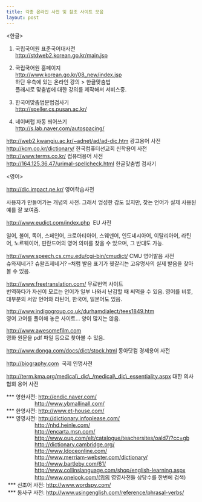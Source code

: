 ```yaml
---
title: 각종 온라인 사전 및 참조 사이트 모음
layout: post
---
```

<한글>

1. 국립국어원 표준국어대사전  
http://stdweb2.korean.go.kr/main.jsp

2. 국립국어원 홈페이지  
http://www.korean.go.kr/08_new/index.jsp  
하단 우측에 있는 온라인 강의 > 한글맞춤법  
플래시로 맞춤법에 대한 강의를 제작해서 서비스중.

3. 한국어맞춤법문법검사기  
http://speller.cs.pusan.ac.kr/

4. 네이버랩 자동 띄어쓰기  
http://s.lab.naver.com/autospacing/

http://web2.kwangju.ac.kr/~adnet/ad/ad-dic.htm 광고용어 사전  
http://kcm.co.kr/dictionary/ 한국컴퓨터선교회 신학용어 사전  
http://www.terms.co.kr/ 컴퓨터용어 사전  
http://164.125.36.47/urimal-spellcheck.html 한글맞춤법 검사기

<영어>

http://dic.impact.pe.kr/ 영어학습사전

사용자가 만들어가는 개념의 사전. 그래서 엉성한 감도 있지만, 찾는 언어가 실제 사용된 예를 잘 보여줌.&nbsp; 

http://www.eudict.com/index.php&nbsp; EU 사전

일어, 불어, 독어, 스페인어, 크로아티아어, 스웨덴어, 인도네시아어, 이탈리아어, 라틴어, 노르웨이어, 핀란드어의 영어 의미를 찾을 수 있으며, 그 반대도 가능.

http://www.speech.cs.cmu.edu/cgi-bin/cmudict/ CMU 영어발음 사전  
슈와제네거? 슈왈츠제네거? &#8211;처럼 발음 표기가 헷갈리는 고유명사의 실제 발음을 찾아볼 수 있음.

http://www.freetranslation.com/ 무료번역 사이트  
번역하다가 자신이 모르는 언어가 일부 나와서 난감할 때 써먹을 수 있음. 영어를 비롯, 대부분의 서양 언어와 라틴어, 한국어, 일본어도 있음.

http://www.indigogroup.co.uk/durhamdialect/tees1849.htm  
영어 고어를 풀이해 놓은 사이트&#8230; 양이 많지는 않음.

http://www.awesomefilm.com  
영화 원문을 pdf 파일 등으로 찾아볼 수 있음.

http://www.donga.com/docs/dict/stock.html 동아닷컴 경제용어 사전

http://biography.com&nbsp; 국제 인명사전

http://term.kma.org/medical\_dic\_/medical\_dic\_essentiality.aspx 대한 의사협회 용어 사전

\*** 영한사전: http://endic.naver.com/  
&nbsp;&nbsp;&nbsp;&nbsp;&nbsp;&nbsp;&nbsp;&nbsp;&nbsp;&nbsp;&nbsp;&nbsp;&nbsp;&nbsp;&nbsp;&nbsp;&nbsp;&nbsp; http://www.ybmallinall.com/  
\*** 한영사전: http://www.et-house.com/  
\*** 영영사전: http://dictionary.infoplease.com/  
&nbsp;&nbsp;&nbsp;&nbsp;&nbsp;&nbsp;&nbsp;&nbsp;&nbsp;&nbsp;&nbsp;&nbsp;&nbsp;&nbsp;&nbsp;&nbsp;&nbsp;&nbsp; http://nhd.heinle.com/  
&nbsp;&nbsp;&nbsp;&nbsp;&nbsp;&nbsp;&nbsp;&nbsp;&nbsp;&nbsp;&nbsp;&nbsp;&nbsp;&nbsp;&nbsp;&nbsp;&nbsp;&nbsp; http://encarta.msn.com/  
&nbsp;&nbsp;&nbsp;&nbsp;&nbsp;&nbsp;&nbsp;&nbsp;&nbsp;&nbsp;&nbsp;&nbsp;&nbsp;&nbsp;&nbsp;&nbsp;&nbsp;&nbsp; http://www.oup.com/elt/catalogue/teachersites/oald7/?cc=gb  
&nbsp;&nbsp;&nbsp;&nbsp;&nbsp;&nbsp;&nbsp;&nbsp;&nbsp;&nbsp;&nbsp;&nbsp;&nbsp;&nbsp;&nbsp;&nbsp;&nbsp;&nbsp; http://dictionary.cambridge.org/  
&nbsp;&nbsp;&nbsp;&nbsp;&nbsp;&nbsp;&nbsp;&nbsp;&nbsp;&nbsp;&nbsp;&nbsp;&nbsp;&nbsp;&nbsp;&nbsp;&nbsp;&nbsp; http://www.ldoceonline.com/  
&nbsp;&nbsp;&nbsp;&nbsp;&nbsp;&nbsp;&nbsp;&nbsp;&nbsp;&nbsp;&nbsp;&nbsp;&nbsp;&nbsp;&nbsp;&nbsp;&nbsp;&nbsp; http://www.merriam-webster.com/dictionary/  
&nbsp;&nbsp;&nbsp;&nbsp;&nbsp;&nbsp;&nbsp;&nbsp;&nbsp;&nbsp;&nbsp;&nbsp;&nbsp;&nbsp;&nbsp;&nbsp;&nbsp;&nbsp; http://www.bartleby.com/61/  
&nbsp;&nbsp;&nbsp;&nbsp;&nbsp;&nbsp;&nbsp;&nbsp;&nbsp;&nbsp;&nbsp;&nbsp;&nbsp;&nbsp;&nbsp;&nbsp;&nbsp;&nbsp; http://www.collinslanguage.com/shop/english-learning.aspx  
&nbsp;&nbsp;&nbsp;&nbsp;&nbsp;&nbsp;&nbsp;&nbsp;&nbsp;&nbsp;&nbsp;&nbsp;&nbsp;&nbsp;&nbsp;&nbsp;&nbsp;&nbsp; http://www.onelook.com/(위의 영영사전들 상당수를 한번에 검색)  
&nbsp;\*** 신조어 사전: http://www.wordspy.com/  
&nbsp;\*** 동사구 사전: http://www.usingenglish.com/reference/phrasal-verbs/